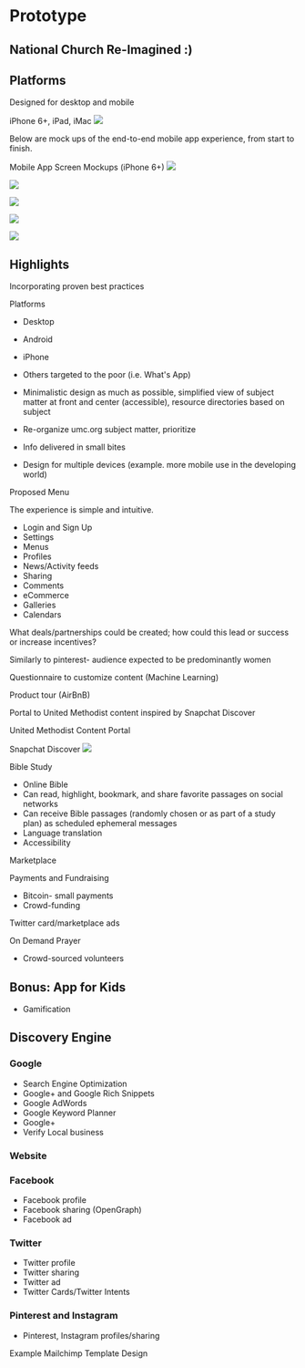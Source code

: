 # Prototype

## National Church Re-Imagined :)

## Platforms
Designed for desktop and mobile

iPhone 6+, iPad, iMac
![](prototype/iphone-6-plus-ipad-imac.jpg)

Below are mock ups of the end-to-end mobile app experience, from start to finish. 

Mobile App Screen Mockups (iPhone 6+)
![](prototype/iphone-6-plus-screens-1.jpg)

![](prototype/iphone-6-plus-screens-2.jpg)

![](prototype/iphone-6-plus-screens-3.jpg)

![](prototype/iphone-6-plus-screens-4.jpg)

![](prototype/iphone-6-plus-screens-5.jpg)

## Highlights
Incorporating proven best practices

Platforms
* Desktop
* Android
* iPhone
* Others targeted to the poor (i.e. What's App)

* Minimalistic design as much as possible, simplified view of subject matter at front and center (accessible), resource directories based on subject
* Re-organize umc.org subject matter, prioritize
* Info delivered in small bites
* Design for multiple devices (example. more mobile use in the developing world)

Proposed Menu

The experience is simple and intuitive. 

* Login and Sign Up
* Settings
* Menus
* Profiles
* News/Activity feeds
* Sharing
* Comments
* eCommerce
* Galleries
* Calendars

What deals/partnerships could be created; how could this lead or success or increase incentives?

Similarly to pinterest- audience expected to be predominantly women

Questionnaire to customize content (Machine Learning)

Product tour (AirBnB)

Portal to United Methodist content inspired by Snapchat Discover

United Methodist Content Portal

Snapchat Discover
![](prototype/snapchat-discover.jpg)

Bible Study

* Online Bible 
* Can read, highlight, bookmark, and share favorite passages on social networks
* Can receive Bible passages (randomly chosen or as part of a study plan) as scheduled ephemeral messages
* Language translation
* Accessibility

Marketplace

Payments and Fundraising
* Bitcoin- small payments
* Crowd-funding

Twitter card/marketplace ads

On Demand Prayer
* Crowd-sourced volunteers

## Bonus: App for Kids
* Gamification

## Discovery Engine

### Google
* Search Engine Optimization
* Google+ and Google Rich Snippets
* Google AdWords
* Google Keyword Planner
* Google+
* Verify Local business

### Website

### Facebook

* Facebook profile
* Facebook sharing (OpenGraph)
* Facebook ad

### Twitter
* Twitter profile
* Twitter sharing
* Twitter ad
* Twitter Cards/Twitter Intents

### Pinterest and Instagram
* Pinterest, Instagram profiles/sharing

Example Mailchimp Template Design

